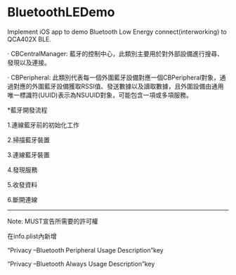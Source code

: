 # BluetoothLEDemo
Implement iOS app to demo Bluetooth Low Energy connect(interworking) to QCA402X BLE.

· CBCentralManager: 藍牙的控制中心，此類別主要用於對外部設備進行搜尋、發現以及連接。

· CBPeripheral: 此類別代表每一個外圍藍牙設備對應一個CBPeripheral對象，通過對應的外圍藍牙設備獲取RSSI值、發送數據以及讀取數據，且外圍設備由通用唯一標識符(UUID)表示為NSUUID對象，可能包含一項或多項服務。

*藍牙開發流程

1.連線藍牙前的初始化工作

2.掃描藍牙裝置

3.連線藍牙裝置

4.發現服務

5.收發資料

6.斷開連線

------------------------------------------------------

Note: MUST宣告所需要的許可權

在info.plist內新增

“Privacy –Bluetooth Peripheral Usage Description”key

“Privacy –Bluetooth Always Usage Description”key
